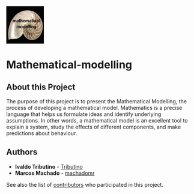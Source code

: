<img align="top" src="images/mm.png" width= "100" height="100">

# Mathematical-modelling

## About this Project

The purpose of this project is to present the Mathematical Modelling, the process of developing a mathematical model. Mathematics is a precise language that helps us formulate ideas and identify underlying assumptions. In other words, a mathematical model is an excellent tool to explain a system, study the effects of different components, and make predictions about behaviour.


## Authors

* **Ivaldo Tributino** - [Tributino](https://github.com/Tributino)
* **Marcos Machado** - [machadomr](https://github.com/machadomr)

See also the list of [contributors](https://github.com/Tributino/Learning-Through-Kaggle-competition/contributors) who participated in this project.

